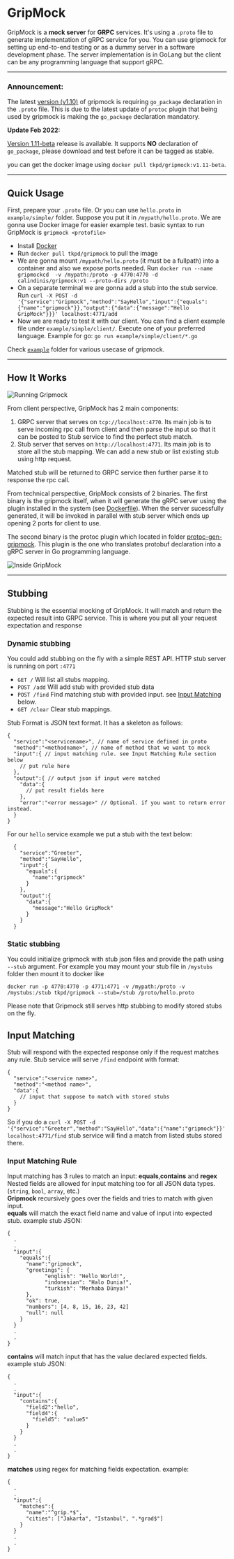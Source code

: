 # GripMock
GripMock is a **mock server** for **GRPC** services. It's using a `.proto` file to generate implementation of gRPC service for you.
You can use gripmock for setting up end-to-end testing or as a dummy server in a software development phase.
The server implementation is in GoLang but the client can be any programming language that support gRPC.

---

### Announcement:
The latest [version (v1.10)](https://github.com/tokopedia/gripmock/releases/tag/v1.10) of gripmock is requiring `go_package` declaration in the `.proto` file. This is due to the latest update of `protoc` plugin that being used by gripmock is making the `go_package` declaration mandatory.

**Update Feb 2022:**

[Version 1.11-beta](https://github.com/tokopedia/gripmock/releases/tag/v1.11-beta) release is available.
It supports **NO** declaration of `go_package`, please download and test before it can be tagged as stable.

you can get the docker image using `docker pull tkpd/gripmock:v1.11-beta`.

---

## Quick Usage
First, prepare your `.proto` file. Or you can use `hello.proto` in `example/simple/` folder. Suppose you put it in `/mypath/hello.proto`. We are gonna use Docker image for easier example test.
basic syntax to run GripMock is
`gripmock <protofile>`

- Install [Docker](https://docs.docker.com/install/)
- Run `docker pull tkpd/gripmock` to pull the image
- We are gonna mount `/mypath/hello.proto` (it must be a fullpath) into a container and also we expose ports needed. Run `docker run --name gripmockcd  -v /mypath:/proto -p 4770:4770 -d calindinis/gripmock:v1 --proto-dirs /proto`
- On a separate terminal we are gonna add a stub into the stub service. Run `curl -X POST -d '{"service":"Gripmock","method":"SayHello","input":{"equals":{"name":"gripmock"}},"output":{"data":{"message":"Hello GripMock"}}}' localhost:4771/add `
- Now we are ready to test it with our client. You can find a client example file under `example/simple/client/`. Execute one of your preferred language. Example for go: `go run example/simple/client/*.go`

Check [`example`](https://github.com/tokopedia/gripmock/tree/master/example) folder for various usecase of gripmock.

---

## How It Works
![Running Gripmock](/assets/images/gripmock_readme-running%20system.png)

From client perspective, GripMock has 2 main components:
1. GRPC server that serves on `tcp://localhost:4770`. Its main job is to serve incoming rpc call from client and then parse the input so that it can be posted to Stub service to find the perfect stub match.
2. Stub server that serves on `http://localhost:4771`. Its main job is to store all the stub mapping. We can add a new stub or list existing stub using http request.

Matched stub will be returned to GRPC service then further parse it to response the rpc call.


From technical perspective, GripMock consists of 2 binaries. 
The first binary is the gripmock itself, when it will generate the gRPC server using the plugin installed in the system (see [Dockerfile](Dockerfile)). 
When the server sucessfully generated, it will be invoked in parallel with stub server which ends up opening 2 ports for client to use.

The second binary is the protoc plugin which located in folder [protoc-gen-gripmock](/protoc-gen-gripmock). This plugin is the one who translates protobuf declaration into a gRPC server in Go programming language. 

![Inside GripMock](/assets/images/gripmock_readme-inside.png)

---

## Stubbing

Stubbing is the essential mocking of GripMock. It will match and return the expected result into GRPC service. This is where you put all your request expectation and response

### Dynamic stubbing
You could add stubbing on the fly with a simple REST API. HTTP stub server is running on port `:4771`

- `GET /` Will list all stubs mapping.
- `POST /add` Will add stub with provided stub data
- `POST /find` Find matching stub with provided input. see [Input Matching](#input_matching) below.
- `GET /clear` Clear stub mappings.

Stub Format is JSON text format. It has a skeleton as follows:
```
{
  "service":"<servicename>", // name of service defined in proto
  "method":"<methodname>", // name of method that we want to mock
  "input":{ // input matching rule. see Input Matching Rule section below
    // put rule here
  },
  "output":{ // output json if input were matched
    "data":{
      // put result fields here
    },
    "error":"<error message>" // Optional. if you want to return error instead.
  }
}
```

For our `hello` service example we put a stub with the text below:
```
  {
    "service":"Greeter",
    "method":"SayHello",
    "input":{
      "equals":{
        "name":"gripmock"
      }
    },
    "output":{
      "data":{
        "message":"Hello GripMock"
      }
    }
  }
```

### Static stubbing
You could initialize gripmock with stub json files and provide the path using `--stub` argument. For example you may
mount your stub file in `/mystubs` folder then mount it to docker like

`docker run -p 4770:4770 -p 4771:4771 -v /mypath:/proto -v /mystubs:/stub tkpd/gripmock --stub=/stub /proto/hello.proto`

Please note that Gripmock still serves http stubbing to modify stored stubs on the fly.

## <a name="input_matching"></a>Input Matching
Stub will respond with the expected response only if the request matches any rule. Stub service will serve `/find` endpoint with format:
```
{
  "service":"<service name>",
  "method":"<method name>",
  "data":{
    // input that suppose to match with stored stubs
  }
}
```
So if you do a `curl -X POST -d '{"service":"Greeter","method":"SayHello","data":{"name":"gripmock"}}' localhost:4771/find` stub service will find a match from listed stubs stored there.

### Input Matching Rule
Input matching has 3 rules to match an input: **equals**,**contains** and **regex**
<br>
Nested fields are allowed for input matching too for all JSON data types. (`string`, `bool`, `array`, etc.)
<br>
**Gripmock** recursively goes over the fields and tries to match with given input.
<br>
**equals** will match the exact field name and value of input into expected stub. example stub JSON:
```
{
  .
  .
  "input":{
    "equals":{
      "name":"gripmock",
      "greetings": {
            "english": "Hello World!",
            "indonesian": "Halo Dunia!",
            "turkish": "Merhaba Dünya!"
      },
      "ok": true,
      "numbers": [4, 8, 15, 16, 23, 42]
      "null": null
    }
  }
  .
  .
}
```

**contains** will match input that has the value declared expected fields. example stub JSON:
```
{
  .
  .
  "input":{
    "contains":{
      "field2":"hello",
      "field4":{
        "field5": "value5"
      } 
    }
  }
  .
  .
}
```

**matches** using regex for matching fields expectation. example:

```
{
  .
  .
  "input":{
    "matches":{
      "name":"^grip.*$",
      "cities": ["Jakarta", "Istanbul", ".*grad$"]
    }
  }
  .
  .
}
```

